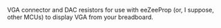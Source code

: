 VGA connector and DAC resistors for use with eeZeeProp (or, I suppose, other MCUs) to display VGA from your breadboard.
